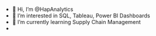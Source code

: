 - 👋 Hi, I’m @HapAnalytics
- 👀 I’m interested in SQL, Tableau, Power BI Dashboards
- 🌱 I’m currently learning Supply Chain Management
- 

<!---
HapAnalytics/HapAnalytics is a ✨ special ✨ repository because its `README.md` (this file) appears on your GitHub profile.
You can click the Preview link to take a look at your changes.
--->

